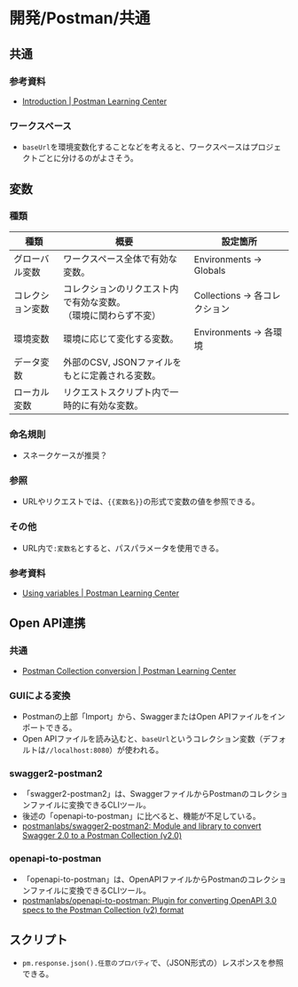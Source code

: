 # 開発/Postman/共通

## 共通

### 参考資料

- [Introduction | Postman Learning Center](https://learning.postman.com/docs/getting-started/introduction/)

### ワークスペース

- `baseUrl`を環境変数化することなどを考えると、ワークスペースはプロジェクトごとに分けるのがよさそう。

## 変数

### 種類

| 種類             | 概要                                                         | 設定箇所                     |
| ---------------- | ------------------------------------------------------------ | ---------------------------- |
| グローバル変数   | ワークスペース全体で有効な変数。                             | Environments → Globals       |
| コレクション変数 | コレクションのリクエスト内で有効な変数。<br />（環境に関わらず不変） | Collections → 各コレクション |
| 環境変数         | 環境に応じて変化する変数。                                   | Environments → 各環境        |
| データ変数       | 外部のCSV, JSONファイルをもとに定義される変数。              |                              |
| ローカル変数     | リクエストスクリプト内で一時的に有効な変数。                 |                              |

### 命名規則

- スネークケースが推奨？

### 参照

- URLやリクエストでは、`{{変数名}}`の形式で変数の値を参照できる。

### その他

- URL内で`:変数名`とすると、パスパラメータを使用できる。

### 参考資料

- [Using variables | Postman Learning Center](https://learning.postman.com/docs/sending-requests/variables/)

## Open API連携

### 共通

- [Postman Collection conversion | Postman Learning Center](https://learning.postman.com/docs/developer/collection-conversion/)

### GUIによる変換

- Postmanの上部「Import」から、SwaggerまたはOpen APIファイルをインポートできる。
- Open APIファイルを読み込むと、`baseUrl`というコレクション変数（デフォルトは`//localhost:8080`）が使われる。

### swagger2-postman2

- 「swagger2-postman2」は、SwaggerファイルからPostmanのコレクションファイルに変換できるCLIツール。
- 後述の「openapi-to-postman」に比べると、機能が不足している。
- [postmanlabs/swagger2-postman2: Module and library to convert Swagger 2.0 to a Postman Collection (v2.0)](https://github.com/postmanlabs/swagger2-postman2)

### openapi-to-postman

- 「openapi-to-postman」は、OpenAPIファイルからPostmanのコレクションファイルに変換できるCLIツール。
- [postmanlabs/openapi-to-postman: Plugin for converting OpenAPI 3.0 specs to the Postman Collection (v2) format](https://github.com/postmanlabs/openapi-to-postman)

## スクリプト

- `pm.response.json().任意のプロパティ`で、（JSON形式の）レスポンスを参照できる。
